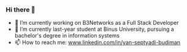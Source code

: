 ### Hi there 👋
- 🔭 I’m currently working on B3Networks as a Full Stack Developer
- 🌱 I’m currently last-year student at Binus University, pursuing a bachelor's degree in information systems 
- 📫 How to reach me: www.linkedin.com/in/yan-septyadi-budiman
